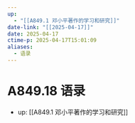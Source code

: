 ```yaml
---
up:
  - "[[A849.1 邓小平著作的学习和研究]]"
date-link: "[[2025-04-17]]"
date: 2025-04-17
ctime-p: 2025-04-17T15:01:09
aliases:
  - 语录
---
```


# A849.18 语录

- up: [[A849.1 邓小平著作的学习和研究]]
